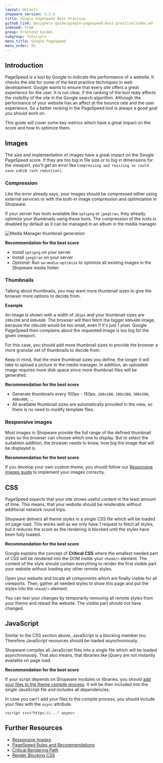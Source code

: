 ```yaml
---
layout: default
shopware_version: 5.3.0
title: Google PageSpeed Best Practise
github_link: designers-guide/google-pagespeed-best-practise/index.md
indexed: true
group: Frontend Guides
subgroup: Tutorials
menu_title: Google PageSpeed
menu_order: 55
---
```


<div class="toc-list"></div>

## Introduction

PageSpeed is a tool by Google to indicate the performance of a website. It checks the site for some of the best practice techniques in web development. Google wants to ensure that every site offers a great experience for the user. It is not clear, if the ranking of the tool realy affects the visibility of the site in the Google search algorithm. Although the performance of your website has an affect at the bounce rate and the user experience. So a better ranking in the PageSpeed tool is always a good goal you should work on.

This guide will cover some key metrics which have a great impact on the score and how to optimize them.

## Images

The size and implementation of images have a great impact on the Google PageSpeed score. If they are too big in file size or to big in dimensions for the viewport, you'll get an error like `Compressing and resizing xx could save xxKiB (xx% reduction)`.

### Compression

Like the error already says, your images should be compressed either using external services or with the built-in image compression and optimization in Shopware. 

If your server has tools available like `optipng` or `jpegtran`, they already optimize your thumbnails using these tools. The compression of the tools is disabled by default as it can be managed in an album in the media manager.

![Media Manager thumbnail generation](../responsive-images/media-manager.png)

**Recommendation for the best score**

* Install `optipng` on your server
* Install `jpegtran` on your server
* *Optional:* Run `sw:media:optimize` to optimize all existing images in the Shopware media folder

### Thumbnails

Talking about thumbnails, you may want more thumbnail sizes to give the browser more options to decide from. 

**Example**

An image is shown with a width of `201px` and your thumbnail sizes are `200x200` and `600x600`. The browser will then fetch the bigger `600x600` image, because the `200x200` would be too small, even if it's just 1 pixel. Google PageSpeed then complains about the requested image is too big for the given viewport.

For this case, you should add more thumbnail sizes to provide the browser a more granular set of thumbnails to decide from.

Keep in mind, that the more thumbnail sizes you define, the longer it will take to upload a picture to the media manager. In addition, an uploaded image requires more disk space since more thumbnail files will be generated.

**Recommendation for the best score**

* Generate thumbnails every 100px - 150px. `100x100`, `200x200`, `300x300`, `400x400`, ... 
* All available thumbnail sizes are automatically provided in the view, so there is no need to modify template files. 

### Responsive images

Most images in Shopware provide the full range of the defined thumbnail sizes so the browser can choose which one to display. But to select the suitablein addition, the browser needs to know, how big the image that will be displayed is.

**Recommendation for the best score**

If you develop your own custom theme, you should follow our [Responsive images guide](/designers-guide/responsive-images/) to implement your images correctly.

## CSS

PageSpeed expects that your site shows useful content in the least amount of time. This means, that your website should be renderable without additional network round trips.

Shopware delivers all theme styles in a single CSS file which will be loaded on page load. This works well as we only have 1 request to fetch all styles, but it reduces the score as the rendering is blocked until the styles have been fully loaded.

**Recommendation for the best score**

Google explains the concept of **Critical CSS** where the smallest needed part of CSS will be rendered into the DOM inside your `<head/>` element. The content of the style should contain everything to render the first visible part your website without loading any other remote styles.

Open your website and locate all components which are finally visible for all viewports. Then, gather all needed styles to show this page and put the styles into the `<head/>` element.

You can test your changes by temporarily removing all remote styles from your theme and reload the website. The visible part should not have changed.

## JavaScript

Similar to the CSS section above, JavaScript is a blocking member too. Therefore JavaScript resources should be loaded asynchronously.

Shopware compiles all JavaScript files into a single file which will be loaded asynchronously. That also means, that libraries like jQuery are not instantly available on page load. 

**Recommendation for the best score**

If your script depends on Shopware modules or libraries, you should [add your files to the theme compile process](/designers-guide/css-and-js-files-usage/). It will be then included into the single JavaScript file and includes all dependencies.

In case you can't add your files to the compile process, you should include your files with the `async` attribute.

```
<script src="https://..." async>
```

## Further Resources

* [Responsive Images](/designers-guide/responsive-images/)
* [PageSpeed Rules and Recommendations](https://developers.google.com/web/fundamentals/performance/critical-rendering-path/page-speed-rules-and-recommendations)
* [Critical Rendering Path](https://developers.google.com/web/fundamentals/performance/critical-rendering-path/)
* [Render Blocking CSS](https://developers.google.com/web/fundamentals/performance/critical-rendering-path/render-blocking-css)